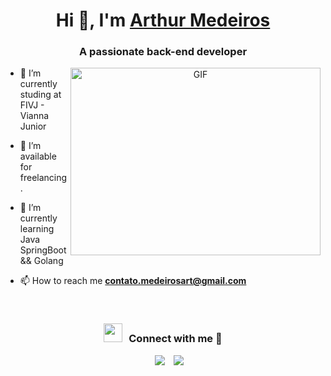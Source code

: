 <h1 align="center">Hi 👋, I'm <a href="https://100rabhcsmc.github.io/Me.io/" target="blank">
Arthur Medeiros</a></h1>
<h3 align="center">A passionate back-end developer </h3>

<a target="_blank" align="center">
  <img align="right" top="500" height="300" width="400" alt="GIF" src="https://media.giphy.com/media/SWoSkN6DxTszqIKEqv/giphy.gif">
</a>

- 🔭 I’m currently studing at FIVJ - Vianna Junior</a>

- 🤝 I’m available for freelancing.

- 🌱 I’m currently learning Java SpringBoot && Golang 

- 📫 How to reach me **contato.medeirosart@gmail.com**

<br/>
<h3 align="center" > <img src="https://media.giphy.com/media/iY8CRBdQXODJSCERIr/giphy.gif" width="30" height="30" style="margin-right: 10px;">Connect with me 🤝 </h3>

<p align="center">

 <div align="center"  class="icons-social" style="margin-left: 10px;">
        <a style="margin-left: 10px;" target="_blank" href="https://github.com/medeirosdevv">
		<img src="https://img.icons8.com/doodle/40/000000/github--v1.png"></a>
        <a style="margin-left: 10px;" target="_blank" href="https://instagram.com/arthurmpjf">
			<img src="https://img.icons8.com/doodle/40/000000/instagram-new--v2.png"></a>
      </div>

</p>
